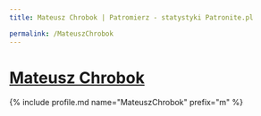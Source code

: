 ```yaml
---
title: Mateusz Chrobok | Patromierz - statystyki Patronite.pl

permalink: /MateuszChrobok
---
```


# [Mateusz Chrobok](https://patronite.pl/MateuszChrobok)

{% include profile.md name="MateuszChrobok" prefix="m" %}
